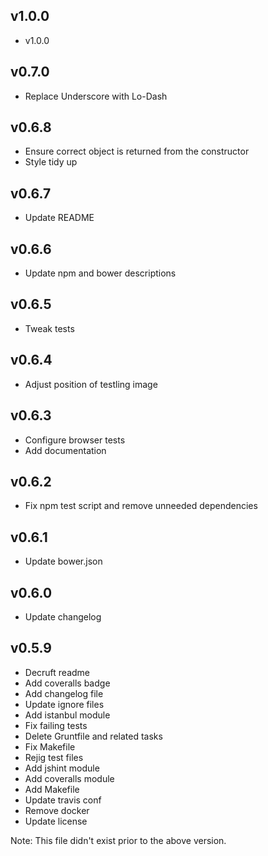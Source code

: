 ## v1.0.0

 * v1.0.0
 
## v0.7.0

 * Replace Underscore with Lo-Dash

## v0.6.8

 * Ensure correct object is returned from the constructor
 * Style tidy up
 
## v0.6.7

 * Update README
 
## v0.6.6

 * Update npm and bower descriptions

## v0.6.5

 * Tweak tests

## v0.6.4

 * Adjust position of testling image

## v0.6.3

 * Configure browser tests
 * Add documentation

## v0.6.2

 * Fix npm test script and remove unneeded dependencies

## v0.6.1

 * Update bower.json

## v0.6.0

 * Update changelog
 
## v0.5.9

 * Decruft readme
 * Add coveralls badge
 * Add changelog file
 * Update ignore files
 * Add istanbul module
 * Fix failing tests
 * Delete Gruntfile and related tasks
 * Fix Makefile
 * Rejig test files
 * Add jshint module
 * Add coveralls module
 * Add Makefile
 * Update travis conf
 * Remove docker
 * Update license

 Note: This file didn't exist prior to the above version.